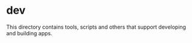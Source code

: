 # dev

This directory contains tools, scripts and others that support developing and building apps.
